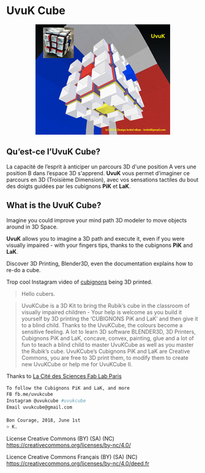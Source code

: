 # UvuK Cube

<p align="center" >
  <img src="uvuk-03.jpg" title="UvuK" float=left>
</p>

## Qu’est-ce l’UvuK Cube?

La capacité de l’esprit à anticiper un parcours 3D d'une position A vers une position B dans l’espace 3D s'apprend.
**UvuK** vous permet d’imaginer ce parcours en 3D (Troisième Dimension), avec vos sensations tactiles du bout des doigts guidées par les cubignons **PiK** et **LaK**.


## What is the UvuK Cube?

Imagine you could improve your mind path 3D modeler to move objects around in 3D Space.

**UvuK** allows you to imagine a 3D path and execute it, even if you were visually impaired - with your fingers tips, thanks to the cubignons **PiK** and **LaK**.

Discover 3D Printing, Blender3D, even the documentation explains how to re-do a cube.

Trop cool Instagram video of [cubignons](https://instagram.com/p/BknzR3xnqnM/) being 3D printed. 

> Hello cubers.

> UvuKCube is a 3D Kit to bring the Rubik’s cube in the classroom of visually impaired children - Your help is welcome as you build it yourself by 3D printing the ‘CUBIGNONS PiK and LaK’ and then give it to a blind child. Thanks to the UvuKCube, the colours become a sensitive feeling.
A lot to learn 3D software BLENDER3D, 3D Printers, Cubignons PiK and LaK, concave, convex, painting, glue and a lot of fun to teach a blind child to master UvuKCube as well as you master the Rubik’s cube.
UvuKCube’s Cubignons PiK and LaK are Creative Commons, you are free to 3D print them, to modify them to create new UvuKCube or help me for UvuKCube II.

Thanks to [La Cité des Sciences Fab Lab Paris](http://carrefour-numerique.cite-sciences.fr/fablab/wiki/doku.php?id=projets:uvuk_cube)

``` bash
To follow the Cubignons PiK and LaK, and more
FB fb.me/uvukcube
Instagram @uvukcube #uvukcube
Email uvukcube@gmail.com

Bon Courage, 2018, June 1st
> K.
```

License Creative Commons (BY) (SA) (NC) https://creativecommons.org/licenses/by-nc/4.0/

Licence Creative Commons Français (BY) (SA) (NC) https://creativecommons.org/licenses/by-nc/4.0/deed.fr
